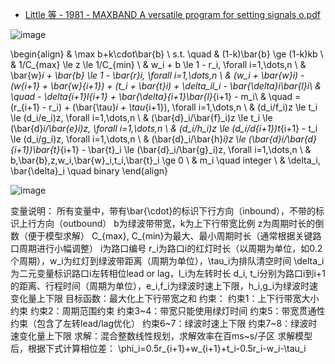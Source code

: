 - [Little 等 - 1981 - MAXBAND A versatile program for setting signals o.pdf](https://github.com/SSW-Talon/Survey_RL_Light/files/15141078/Little.-.1981.-.MAXBAND.A.versatile.program.for.setting.signals.o.pdf)

![image](https://github.com/SSW-Talon/Survey_RL_Light/assets/70064164/8df29efb-01de-423b-96e2-ee537b9255c7)

\begin{align}
    & \max b+k\cdot\bar{b} \\
    s.t. \quad & (1-k)\bar{b} \ge (1-k)kb \\
    & 1/C_{max} \le z \le 1/C_{min} \\ 
    & w_i + b \le 1 - r_i, \forall i=1,\dots,n \\
    & \bar{w}_i + \bar{b} \le 1 - \bar{r}_i, \forall i=1,\dots,n \\
    & (w_i + \bar{w}_i) - (w_{i+1} + \bar{w}_{i+1}) + (t_i + \bar{t}_i) + 
\delta_il_i - \bar{\delta}_i\bar{l}_i\\
    & \quad - \delta_{i+1}l_{i+1} + \bar{\delta}_{i+1}\bar{l}_{i+1} - m_i\\
    & \quad = (r_{i+1} - r_i) + (\bar{\tau}_i + \tau_{i+1}), \forall i=1,\dots,n \\
    & (d_i/f_i)z \le t_i \le (d_i/e_i)z, \forall i=1,\dots,n \\
    & (\bar{d}_i/\bar{f}_i)z \le t_i \le (\bar{d}_i/\bar{e}_i)z, \forall i=1,\dots,n \\
    & (d_i/h_i)z \le (d_i/d_{i+1})t_{i+1} - t_i \le (d_i/g_i)z, \forall i=1,\dots,n \\
    & (\bar{d}_i/\bar{h}_i)z \le (\bar{d}_i/\bar{d}_{i+1})\bar{t}_{i+1} - \bar{t}_i \le (\bar{d}_i/\bar{g}_i)z, \forall i=1,\dots,n \\
    & b,\bar{b},z,w_i,\bar{w}_i,t_i,\bar{t}_i \ge 0 \\
    & m_i \quad integer \\
    & \delta_i, \bar{\delta}_i \quad binary
\end{align}

![image](https://github.com/SSW-Talon/Survey_RL_Light/assets/70064164/2b34d7d1-0840-4cb7-8bdc-a101b1cc27c3)

变量说明：
    所有变量中，带有\bar{\cdot}的标识下行方向（inbound），不带的标识上行方向（outbound）
    b为绿波带带宽，k为上下行带宽比例
    z为周期时长的倒数（便于模型求解）
    C_{max}, C_{min}为最大、最小周期时长（通常根据关键路口周期进行小幅调整）
    i为路口编号
    r_i为路口i的红灯时长（以周期为单位，如0.2个周期），w_i为红灯到绿波带距离（周期为单位），\tau_i为排队清空时间
    \delta_i为二元变量标识路口i左转相位lead or lag，l_i为左转时长
    d_i, t_i分别为路口i到i+1的距离、行程时间（周期为单位），e_i,f_i为绿波时速上下限，h_i,g_i为绿波时速变化量上下限
    目标函数：最大化上下行带宽之和
约束：
    约束1：上下行带宽大小约束
    约束2：周期范围约束
    约束3~4：带宽只能使用绿灯时间
    约束5：带宽贯通性约束（包含了左转lead/lag优化）
    约束6~7：绿波时速上下限
    约束7~8：绿波时速变化量上下限
    求解：混合整数线性规划，求解效率在百ms~s/子区
求解模型后，根据下式计算相位差：
\phi_i=0.5r_{i+1}+w_{i+1}+t_i-0.5r_i-w_i-\tau_i
